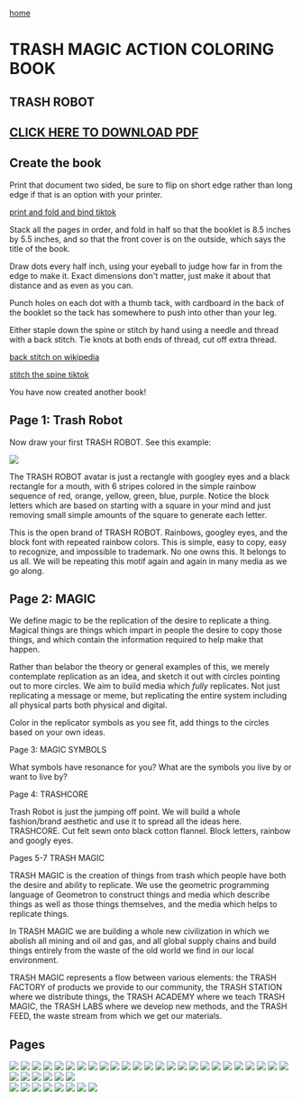 [home](scrolls/home)

# TRASH MAGIC ACTION COLORING BOOK

## TRASH ROBOT

## [CLICK HERE TO DOWNLOAD PDF](https://github.com/LafeLabs/trashmagic/raw/main/booklettersizebooklet.pdf)

## Create the book

Print that document two sided, be sure to flip on short edge rather than long edge if that is an option with your printer.

[print and fold and bind tiktok](https://www.tiktok.com/@trash_robot/video/7034551659426712879)

Stack all the pages in order, and fold in half so that the booklet is 8.5 inches by 5.5 inches, and so that the front cover is on the outside, which says the title of the book.

Draw dots every half inch, using your eyeball to judge how far in from the edge to make it. Exact dimensions don't matter, just make it about that distance and as even as you can.  

Punch holes on each dot with a thumb tack, with cardboard in the back of the booklet so the tack has somewhere to push into other than your leg.  

Either staple down the spine or stitch by hand using a needle and thread with a back stitch.  Tie knots at both ends of thread, cut off extra thread.  

[back stitch on wikipedia](https://en.wikipedia.org/wiki/Backstitch)

[stitch the spine tiktok](https://www.tiktok.com/@trash_robot/video/7034566631510543663)

You have now created another book!

## Page 1: Trash Robot

Now draw your first TRASH ROBOT.  See this example:

![](https://i.imgur.com/MkjWcsk.jpg)

The TRASH ROBOT avatar is just a rectangle with googley eyes and a black rectangle for a mouth, with 6 stripes colored in the simple rainbow sequence of red, orange, yellow, green, blue, purple. Notice the block letters which are based on starting with a square in your mind and just removing small simple amounts of the square to generate each letter.

This is the open brand of TRASH ROBOT.  Rainbows, googley eyes, and the block font with repeated rainbow colors.  This is simple, easy to copy, easy to recognize, and impossible to trademark.  No one owns this.  It belongs to us all.  We will be repeating this motif again and again in many media as we go along.

## Page 2: MAGIC

We define magic to be the replication of the desire to replicate a thing.   Magical things are things which impart in people the desire to copy those things, and which contain the information required to help make that happen.  

Rather than belabor the theory or general examples of this, we merely contemplate replication as an idea, and sketch it out with circles pointing out to more circles.  We aim to build media which *fully* replicates.  Not just replicating a message or meme, but replicating the entire system including all physical parts both physical and digital.

Color in the replicator symbols as you see fit, add things to the circles based on your own ideas.

Page 3: MAGIC SYMBOLS

What symbols have resonance for you? What are the symbols you live by or want to live by?  

Page 4: TRASHCORE

Trash Robot is just the jumping off point.  We will build a whole fashion/brand aesthetic and use it to spread all the ideas here.  TRASHCORE.  Cut felt sewn onto black cotton flannel.  Block letters, rainbow and googly eyes.

Pages 5-7 TRASH MAGIC

TRASH MAGIC is the creation of things from trash which people have both the desire and ability to replicate.  We use the geometric programming language of Geometron to construct things and media which describe things as well as those things themselves, and the media which helps to replicate things.

In TRASH MAGIC  we are building a whole new civilization in which we abolish all mining and oil and gas, and all global supply chains and build things entirely from the waste of the old world we find in our local environment.  

TRASH MAGIC represents a flow between various elements: the TRASH FACTORY of products we provide to our community, the TRASH STATION where we distribute things, the TRASH ACADEMY where we teach TRASH MAGIC, the TRASH LABS where we develop new methods, and the TRASH FEED, the waste stream from which we get our materials.  

## Pages

![](symbolserver/symbolfeed/trashrobotavatar.svg)
![](imageserver/uploadimages/cover.png)
![](imageserver/uploadimages/trashrobot.png)
![](imageserver/uploadimages/image12.png)
![](imageserver/uploadimages/magicsymbols.png)
![](imageserver/uploadimages/trashcore.png)
![](imageserver/uploadimages/image13.png)
![](imageserver/uploadimages/image14.png)
![](imageserver/uploadimages/trashgraph.png)
![](imageserver/uploadimages/trashfactory.png)
![](imageserver/uploadimages/trashfeed.png)
![](imageserver/uploadimages/community.png)
![](imageserver/uploadimages/bulletinboard.png)
![](imageserver/uploadimages/trashstation.png)
![](imageserver/uploadimages/trashacademy.png)
![](imageserver/uploadimages/trashlabs.png)
![](imageserver/uploadimages/geometronscroll.png)
![](imageserver/uploadimages/image17.png)
![](imageserver/uploadimages/magicbook.png)
![](imageserver/uploadimages/web.png)
![](imageserver/uploadimages/streets.png)
![](imageserver/uploadimages/watershed.png)
![](imageserver/uploadimages/travels.png)
![](imageserver/uploadimages/events.png)
![](imageserver/uploadimages/shapes.png)
![](imageserver/uploadimages/circles6.png)
![](imageserver/uploadimages/image4.png)
![](imageserver/uploadimages/image5.png)
![](imageserver/uploadimages/image6.png)
![](imageserver/uploadimages/image7.png)
![](imageserver/uploadimages/image18.png)		
![](imageserver/uploadimages/qubert.png)
![](imageserver/uploadimages/pi.png)
![](imageserver/uploadimages/artbox.png)
![](imageserver/uploadimages/image9.png)
![](imageserver/uploadimages/flag.png)
![](imageserver/uploadimages/bag.png)
![](imageserver/uploadimages/image10.png)
![](imageserver/uploadimages/image1.png)
